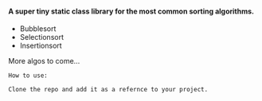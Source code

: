 #### A super tiny static class library for the most common sorting algorithms.

- Bubblesort
- Selectionsort
- Insertionsort

More algos to come... 

```
How to use:

Clone the repo and add it as a refernce to your project.
```